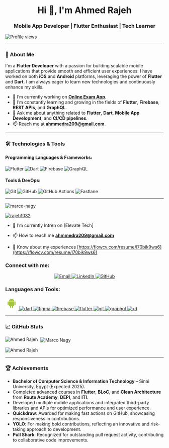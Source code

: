 <h1 align="center">Hi 👋, I'm Ahmed Rajeh</h1>

<h3 align="center">Mobile App Developer | Flutter Enthusiast | Tech Learner</h3>
<p align="Left">
  <img src="https://komarev.com/ghpvc/?username=rajeh1032&label=Profile%20views&color=0e75b6&style=flat" alt="Profile views"/>
</p>


---

### 🚀 **About Me**

I'm a **Flutter Developer** with a passion for building scalable mobile applications that provide smooth and efficient user experiences. I have worked on both **iOS** and **Android** platforms, leveraging the power of **Flutter** and **Dart**. I am always eager to learn new technologies and continuously enhance my skills.

- 🔭 I’m currently working on **[Online Exam App](https://github.com/rajeh1032/online_exam_app)**.
- 🌱 I’m constantly learning and growing in the fields of **Flutter**, **Firebase**, **REST APIs**, and **GraphQL**.
- 💬 Ask me about anything related to **Flutter**, **Dart**, **Mobile App Development**, and **CI/CD pipelines**.
- 📫 Reach me at **[ahmmedra209@gmail.com](mailto:ahmmedra209@gmail.com)**.

---

### 🛠️ **Technologies & Tools**

#### Programming Languages & Frameworks:
![Flutter](https://img.shields.io/badge/Flutter-02569B?style=for-the-badge&logo=flutter&logoColor=white) 
![Dart](https://img.shields.io/badge/Dart-0175C2?style=for-the-badge&logo=dart&logoColor=white) 
![Firebase](https://img.shields.io/badge/Firebase-FFCA28?style=for-the-badge&logo=firebase&logoColor=black)
![GraphQL](https://img.shields.io/badge/GraphQL-E10098?style=for-the-badge&logo=graphql&logoColor=white) 

#### Tools & DevOps:
![Git](https://img.shields.io/badge/Git-F05032?style=for-the-badge&logo=git&logoColor=white)
![GitHub](https://img.shields.io/badge/GitHub-181717?style=for-the-badge&logo=github&logoColor=white)
![GitHub Actions](https://img.shields.io/badge/GitHub%20Actions-2088FF?style=for-the-badge&logo=github-actions&logoColor=white)
![Fastlane](https://img.shields.io/badge/Fastlane-00F200?style=for-the-badge&logo=fastlane&logoColor=white)

---

<p align="left"> <img src="https://komarev.com/ghpvc/?username=rajeh1032&label=Profile%20views&color=0e75b6&style=flat" alt="marco-nagy" /> </p>

<p align="left"> <a href="https://github.com/ryo-ma/github-profile-trophy"><img src="https://github-profile-trophy.vercel.app/?username=rajeh1032" alt="rajeh1032" /></a> </p>

- 🔭 I’m currently Intren on [Elevate Tech]


- 📫 How to reach me **ahmmedra209@gmail.com**

- 📄 Know about my experiences [https://flowcv.com/resume/l70bik9ws6](https://flowcv.com/resume/l70bik9ws6)

<h3 align="left">Connect with me:</h3>

  <p align="center">
  <a href="mailto:ahmmedra209@gmail.com"> 
    <img src="https://img.shields.io/badge/Email-ahmmedra209@gmail.com-%23EA4335.svg?style=for-the-badge&logo=gmail&logoColor=dark" alt="Email">
  </a>
    
  <a href="https://www.linkedin.com/in/ahmed-rajeh-205621221/" target="_blank">
    <img src="https://img.shields.io/badge/LinkedIn-Ahmed--Rajeh-%230A66C2.svg?style=for-the-badge&logo=linkedin&logoColor=dark" alt="LinkedIn">
  </a>
  <a href="github.com/rajeh1032" target="_blank">
    <img src="https://img.shields.io/badge/GitHub-Ahmed--Rajeh-%2312100E.svg?style=for-the-badge&logo=github&logoColor=dar$theme=radical" alt="GitHub">
  </a>
</p>
</a>
</p>

<h3 align="left">Languages and Tools:</h3>
<p align="left"> <a href="https://developer.android.com" target="_blank" rel="noreferrer"> <img src="https://raw.githubusercontent.com/devicons/devicon/master/icons/android/android-original-wordmark.svg" alt="android" width="40" height="40"/> </a> <a href="https://dart.dev" target="_blank" rel="noreferrer"> <img src="https://www.vectorlogo.zone/logos/dartlang/dartlang-icon.svg" alt="dart" width="40" height="40"/> </a> <a href="https://www.figma.com/" target="_blank" rel="noreferrer"> <img src="https://www.vectorlogo.zone/logos/figma/figma-icon.svg" alt="figma" width="40" height="40"/> </a> <a href="https://firebase.google.com/" target="_blank" rel="noreferrer"> <img src="https://www.vectorlogo.zone/logos/firebase/firebase-icon.svg" alt="firebase" width="40" height="40"/> </a> <a href="https://flutter.dev" target="_blank" rel="noreferrer"> <img src="https://www.vectorlogo.zone/logos/flutterio/flutterio-icon.svg" alt="flutter" width="40" height="40"/> </a> <a href="https://git-scm.com/" target="_blank" rel="noreferrer"> <img src="https://www.vectorlogo.zone/logos/git-scm/git-scm-icon.svg" alt="git" width="40" height="40"/> </a> <a href="https://graphql.org" target="_blank" rel="noreferrer"> <img src="https://www.vectorlogo.zone/logos/graphql/graphql-icon.svg" alt="graphql" width="40" height="40"/> </a> <a href="https://www.adobe.com/products/xd.html" target="_blank" rel="noreferrer"> <img src="https://cdn.worldvectorlogo.com/logos/adobe-xd.svg" alt="xd" width="40" height="40"/> </a> </p>




---



### 📈 **GitHub Stats**

<p>
  <img align="left" src="https://github-readme-stats.vercel.app/api/top-langs?username=rajeh1032&show_icons=true&locale=en&layout=compact&theme=radical" alt="Ahmed Rajeh" />
</p>

<p>&nbsp;
  <img align="center" src="https://github-readme-stats.vercel.app/api?username=Ahmed-Rajeh&show_icons=true&layout=compact&theme=radical" alt="Marco Nagy" />
</p>

<p>
  <img align="center" src="https://github-readme-streak-stats.herokuapp.com/?user=Ahmed-Rajeh&show_icons=true&layout=compact&theme=radical&" alt="Ahmed Rajeh" />
</p>


---






### 🏆 **Achievements**

- **Bachelor of Computer Science & Information Technology** – Sinai University, Egypt (Expected 2025).
- Completed advanced courses in **Flutter**, **BLoC**, and **Clean Architecture** from **Route Academy**, **DEPI**, and **ITI**.
- Developed multiple mobile applications and integrated third-party libraries and APIs for optimized performance and user experience.
- **Quickdraw**: Awarded for making fast actions on GitHub, showcasing responsiveness in contributions.
- **YOLO**: For making bold contributions, reflecting an innovative and risk-taking approach to development.
- **Pull Shark**: Recognized for outstanding pull request activity, contributing to collaborative code improvements.




<!---
rajeh1032/Ahmed-Rajeh is a ✨ special ✨ repository because its `README.md` (this file) appears on your GitHub profile.
You can click the Preview link to take a look at your changes.
--->
